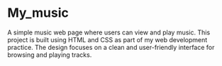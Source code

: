 # My_music
A simple music web page where users can view and play music. This project is built using HTML and CSS as part of my web development practice. The design focuses on a clean and user-friendly interface for browsing and playing tracks.

